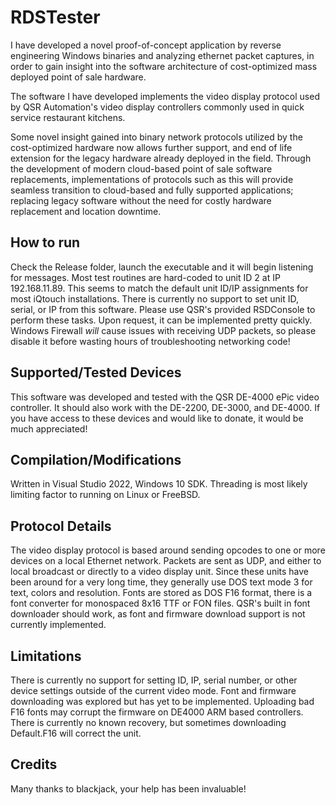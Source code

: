 # RDSTester
I have developed a novel proof-of-concept application by reverse engineering Windows binaries and analyzing ethernet packet captures, in order to gain insight into the software architecture of cost-optimized mass deployed point of sale hardware.

The software I have developed implements the video display protocol used by QSR Automation's video display controllers commonly used in quick service restaurant kitchens. 

Some novel insight gained into binary network protocols utilized by the cost-optimized hardware now allows further support, and end of life extension for the legacy hardware already deployed in the field. Through the development of modern cloud-based point of sale software replacements, implementations of protocols such as this will provide seamless transition to cloud-based and fully supported applications; replacing legacy software without the need for costly hardware replacement and location downtime.

## How to run
Check the Release folder, launch the executable and it will begin listening for messages. Most test routines are hard-coded to unit ID 2 at IP 192.168.11.89. This seems to match the default unit ID/IP assignments for most iQtouch installations. There is currently no support to set unit ID, serial, or IP from this software. Please use QSR's provided RSDConsole to perform these tasks. Upon request, it can be implemented pretty quickly. Windows Firewall *will* cause issues with receiving UDP packets, so please disable it before wasting hours of troubleshooting networking code!

## Supported/Tested Devices
This software was developed and tested with the QSR DE-4000 ePic video controller. It should also work with the DE-2200, DE-3000, and DE-4000. If you have access to these devices and would like to donate, it would be much appreciated!

## Compilation/Modifications
Written in Visual Studio 2022, Windows 10 SDK. Threading is most likely limiting factor to running on Linux or FreeBSD.

## Protocol Details
The video display protocol is based around sending opcodes to one or more devices on a local Ethernet network. Packets are sent as UDP, and either to local broadcast or directly to a video display unit. Since these units have been around for a very long time, they generally use DOS text mode 3 for text, colors and resolution. Fonts are stored as DOS F16 format, there is a font converter for monospaced 8x16 TTF or FON files. QSR's built in font downloader should work, as font and firmware download support is not currently implemented.

## Limitations
There is currently no support for setting ID, IP, serial number, or other device settings outside of the current video mode.
Font and firmware downloading was explored but has yet to be implemented.
Uploading bad F16 fonts may corrupt the firmware on DE4000 ARM based controllers. There is currently no known recovery, but sometimes downloading Default.F16 will correct the unit. 

## Credits
Many thanks to blackjack, your help has been invaluable!
